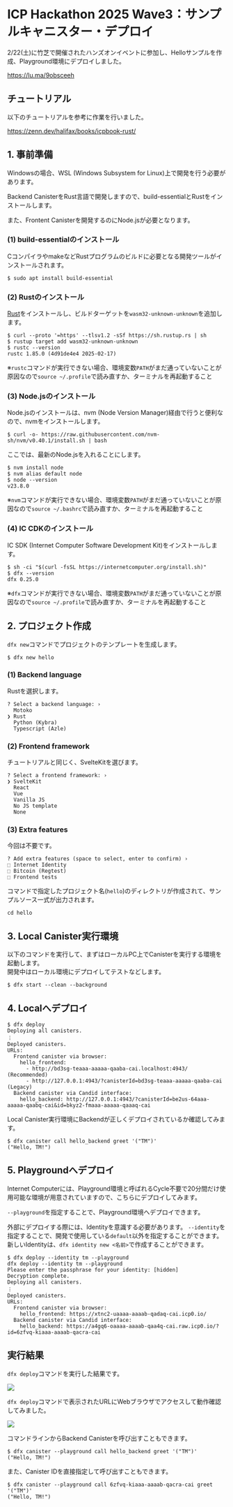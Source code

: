 # ICP Hackathon 2025 Wave3：サンプルキャニスター・デプロイ

2/22(土)に竹芝で開催されたハンズオンイベントに参加し、Helloサンプルを作成、Playground環境にデプロイしました。

https://lu.ma/9obsceeh

## チュートリアル

以下のチュートリアルを参考に作業を行いました。

https://zenn.dev/halifax/books/icpbook-rust/

## 1. 事前準備

Windowsの場合、WSL (Windows Subsystem for Linux)上で開発を行う必要があります。

Backend CanisterをRust言語で開発しますので、build-essentialとRustをインストールします。

また、Frontent Canisterを開発するのにNode.jsが必要となります。

### (1) build-essentialのインストール

CコンパイラやmakeなどRustプログラムのビルドに必要となる開発ツールがインストールされます。

```
$ sudo apt install build-essential
```

### (2) Rustのインストール

[Rust](https://www.rust-lang.org/)をインストールし、ビルドターゲットを`wasm32-unknown-unknown`を追加します。

```
$ curl --proto '=https' --tlsv1.2 -sSf https://sh.rustup.rs | sh
$ rustup target add wasm32-unknown-unknown
$ rustc --version
rustc 1.85.0 (4d91de4e4 2025-02-17)
```

※`rustc`コマンドが実行できない場合、環境変数`PATH`がまだ通っていないことが原因なので`source ~/.profile`で読み直すか、ターミナルを再起動すること

### (3) Node.jsのインストール

Node.jsのインストールは、nvm (Node Version Manager)経由で行うと便利なので、nvmをインストールします。

```
$ curl -o- https://raw.githubusercontent.com/nvm-sh/nvm/v0.40.1/install.sh | bash
```

ここでは、最新のNode.jsを入れることにします。

```
$ nvm install node
$ nvm alias default node
$ node --version
v23.8.0
```

※`nvm`コマンドが実行できない場合、環境変数`PATH`がまだ通っていないことが原因なので`source ~/.bashrc`で読み直すか、ターミナルを再起動すること

### (4) IC CDKのインストール

IC SDK (Internet Computer Software Development Kit)をインストールします。

```
$ sh -ci "$(curl -fsSL https://internetcomputer.org/install.sh)"
$ dfx --version
dfx 0.25.0
```

※`dfx`コマンドが実行できない場合、環境変数`PATH`がまだ通っていないことが原因なので`source ~/.profile`で読み直すか、ターミナルを再起動すること

## 2. プロジェクト作成

`dfx new`コマンドでプロジェクトのテンプレートを生成します。

```
$ dfx new hello
```

### (1) Backend language

Rustを選択します。

```
? Select a backend language: ›  
  Motoko
❯ Rust
  Python (Kybra)
  Typescript (Azle)
```

### (2) Frontend framework

チュートリアルと同じく、SvelteKitを選びます。

```
? Select a frontend framework: ›  
❯ SvelteKit
  React
  Vue
  Vanilla JS
  No JS template
  None
```

### (3) Extra features

今回は不要です。

```
? Add extra features (space to select, enter to confirm) ›
⬚ Internet Identity
⬚ Bitcoin (Regtest)
⬚ Frontend tests
```

コマンドで指定したプロジェクト名(`hello`)のディレクトリが作成されて、サンプルソース一式が出力されます。

```
cd hello
```

## 3. Local Canister実行環境

以下のコマンドを実行して、まずはローカルPC上でCanisterを実行する環境を起動します。  
開発中はローカル環境にデプロイしてテストなどします。

```
$ dfx start --clean --background
```

## 4. Localへデプロイ

```
$ dfx deploy
Deploying all canisters.
︙
Deployed canisters.
URLs:
  Frontend canister via browser:
    hello_frontend:
      - http://bd3sg-teaaa-aaaaa-qaaba-cai.localhost:4943/ (Recommended)
      - http://127.0.0.1:4943/?canisterId=bd3sg-teaaa-aaaaa-qaaba-cai (Legacy)
  Backend canister via Candid interface:
    hello_backend: http://127.0.0.1:4943/?canisterId=be2us-64aaa-aaaaa-qaabq-cai&id=bkyz2-fmaaa-aaaaa-qaaaq-cai
```

Local Canister実行環境にBackendが正しくデプロイされているか確認してみます。

```
$ dfx canister call hello_backend greet '("TM")'
("Hello, TM!")
```

## 5. Playgroundへデプロイ

Internet Computerには、Playground環境と呼ばれるCycle不要で20分間だけ使用可能な環境が用意されていますので、こちらにデプロイしてみます。  

`--playground`を指定することで、Playground環境へデプロイできます。

外部にデプロイする際には、Identityを意識する必要があります。
`--identity`を指定することで、開発で使用している`default`以外を指定することができます。  
新しいIdentityは、`dfx identity new <名前>`で作成することができます。

```
$ dfx deploy --identity tm --playground
dfx deploy --identity tm --playground
Please enter the passphrase for your identity: [hidden]
Decryption complete.
Deploying all canisters.
︙
Deployed canisters.
URLs:
  Frontend canister via browser:
    hello_frontend: https://xtnc2-uaaaa-aaaab-qadaq-cai.icp0.io/
  Backend canister via Candid interface:
    hello_backend: https://a4gq6-oaaaa-aaaab-qaa4q-cai.raw.icp0.io/?id=6zfvq-kiaaa-aaaab-qacra-cai
```

## 実行結果

`dfx deploy`コマンドを実行した結果です。

![](/images/vscode.png)

`dfx deploy`コマンドで表示されたURLにWebブラウザでアクセスして動作確認してみました。

![](/images/playground.png)

コマンドラインからBackend Canisterを呼び出すこともできます。

```
$ dfx canister --playground call hello_backend greet '("TM")'
("Hello, TM!")
```

また、Canister IDを直接指定して呼び出すこともできます。

```
$ dfx canister --playground call 6zfvq-kiaaa-aaaab-qacra-cai greet '("TM")'
("Hello, TM!")
```
